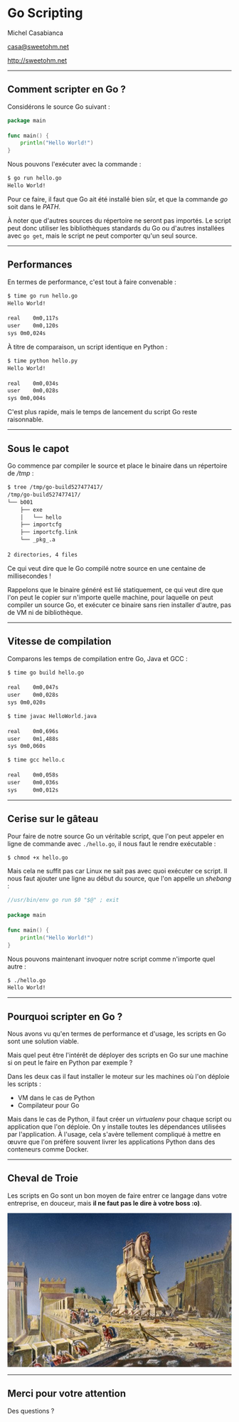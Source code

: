 # Go Scripting

Michel Casabianca

casa@sweetohm.net

http://sweetohm.net

---
## Comment scripter en Go ?

Considérons le source Go suivant :

```go
package main

func main() {
    println("Hello World!")
}
```

Nous pouvons l'exécuter avec la commande :

```bash
$ go run hello.go 
Hello World!
```

Pour ce faire, il faut que Go ait été installé bien sûr, et que la commande *go* soit dans le *PATH*.

À noter que d'autres sources du répertoire ne seront pas importés. Le script peut donc utiliser les bibliothèques standards du Go ou d'autres installées avec `go get`, mais le script ne peut comporter qu'un seul source.

---
## Performances

En termes de performance, c'est tout à faire convenable :

```bash
$ time go run hello.go 
Hello World!

real	0m0,117s
user	0m0,120s
sys	0m0,024s
```

À titre de comparaison, un script identique en Python :

```bash
$ time python hello.py 
Hello World!

real	0m0,034s
user	0m0,028s
sys	0m0,004s
```

C'est plus rapide, mais le temps de lancement du script Go reste raisonnable.

---
## Sous le capot

Go commence par compiler le source et place le binaire dans un répertoire de */tmp* :

```bash
$ tree /tmp/go-build527477417/
/tmp/go-build527477417/
└── b001
    ├── exe
    │   └── hello
    ├── importcfg
    ├── importcfg.link
    └── _pkg_.a

2 directories, 4 files
```

Ce qui veut dire que le Go compilé notre source en une centaine de millisecondes !

Rappelons que le binaire généré est lié statiquement, ce qui veut dire que l'on peut le copier sur n'importe quelle machine, pour laquelle on peut compiler un source Go, et exécuter ce binaire sans rien installer d'autre, pas de VM ni de bibliothèque.

---
## Vitesse de compilation

Comparons les temps de compilation entre Go, Java et GCC :

```bash
$ time go build hello.go

real	0m0,047s
user	0m0,028s
sys	0m0,020s
```

```bash
$ time javac HelloWorld.java 

real	0m0,696s
user	0m1,488s
sys	0m0,060s
```

```bash
$ time gcc hello.c 

real    0m0,058s
user    0m0,036s
sys     0m0,012s
```

---
## Cerise sur le gâteau

Pour faire de notre source Go un véritable script, que l'on peut appeler en ligne de commande avec `./hello.go`, il nous faut le rendre exécutable :

```bash
$ chmod +x hello.go
```

Mais cela ne suffit pas car Linux ne sait pas avec quoi exécuter ce script. Il nous faut ajouter une ligne au début du source, que l'on appelle un *shebang* :

```go
//usr/bin/env go run $0 "$@" ; exit

package main

func main() {
    println("Hello World!")
}
```

Nous pouvons maintenant invoquer notre script comme n'importe quel autre :

```bash
$ ./hello.go 
Hello World!
```

---
## Pourquoi scripter en Go ?

Nous avons vu qu'en termes de performance et d'usage, les scripts en Go sont une solution viable.

Mais quel peut être l'intérêt de déployer des scripts en Go sur une machine si on peut le faire en Python par exemple ?

Dans les deux cas il faut installer le moteur sur les machines où l'on déploie les scripts :

- VM dans le cas de Python
- Compilateur pour Go

Mais dans le cas de Python, il faut créer un *virtualenv* pour chaque script ou application que l'on déploie. On y installe toutes les dépendances utilisées par l'application. À l'usage, cela s'avère tellement compliqué à mettre en œuvre que l'on préfère souvent livrer les applications Python dans des conteneurs comme Docker.

---
## Cheval de Troie

Les scripts en Go sont un bon moyen de faire entrer ce langage dans votre entreprise, en douceur, mais **il ne faut pas le dire à votre boss :o)**.

![](img/cheval-de-troie.png)

---
## Merci pour votre attention

Des questions ?